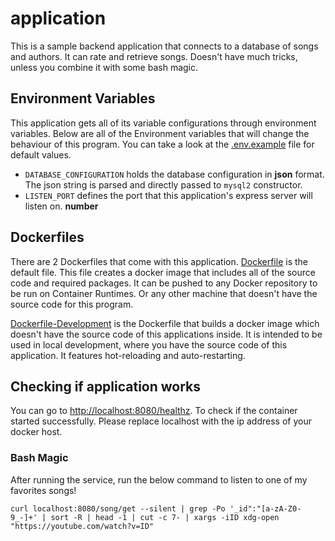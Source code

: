 # application
This is a sample backend application that connects to a database of songs and authors. It can rate and retrieve songs. Doesn't have much tricks, unless you combine it with some bash magic.

## Environment Variables
This application gets all of its variable configurations through environment variables. Below are all of the Environment variables that will change the behaviour of this program. You can take a look at the [.env.example](./.env.example) file for default values.

- `DATABASE_CONFIGURATION` holds the database configuration in **json** format. The json string is parsed and directly passed to `mysql2` constructor.
- `LISTEN_PORT` defines the port that this application's express server will listen on. **number**

## Dockerfiles
There are 2 Dockerfiles that come with this application. [Dockerfile](./Dockerfile) is the default file. This file creates a docker image that includes all of the source code and required packages. It can be pushed to any Docker repository to be run on Container Runtimes. Or any other machine that doesn't have the source code for this program. 

[Dockerfile-Development](./Dockerfile-development) is the Dockerfile that builds a docker image which doesn't have the source code of this applications inside. It is intended to be used in local development, where you have the source code of this application. It features hot-reloading and auto-restarting.

## Checking if application works
You can go to [http://localhost:8080/healthz](http://localhost:8080/healthz). To check if the container started successfully. Please replace localhost with the ip address of your docker host.

### Bash Magic
After running the service, run the below command to listen to one of my favorites songs!
```
curl localhost:8080/song/get --silent | grep -Po '_id":"[a-zA-Z0-9_-]+' | sort -R | head -1 | cut -c 7- | xargs -iID xdg-open "https://youtube.com/watch?v=ID"
```
